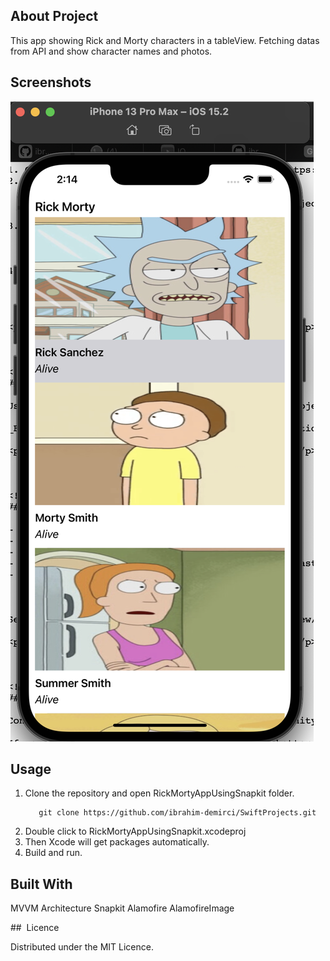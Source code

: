 ## About Project 

This app showing Rick and Morty characters in a tableView. Fetching datas from API and show character names and photos. 



## Screenshots

![main](./screenshots/main.png)


## Usage 

1. Clone the repository and open RickMortyAppUsingSnapkit folder.
   ```
      git clone https://github.com/ibrahim-demirci/SwiftProjects.git
   ```
2. Double click to RickMortyAppUsingSnapkit.xcodeproj
3. Then Xcode will get packages automatically. 
4. Build and run.



## Built With

MVVM Architecture
Snapkit 
Alamofire
AlamofireImage


## 	Licence 

Distributed under the MIT Licence.

